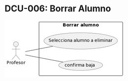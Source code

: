 
# DCU-006: Borrar Alumno
![Texto Alternativo](https://github.com/TtheCrazyMeats/imagenes/blob/main/7%20borrar%20alumno.png)
